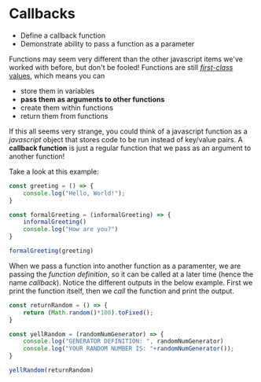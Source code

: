 # Callbacks

* Define a callback function
* Demonstrate ability to pass a function as a parameter

Functions may seem very different than the other javascript items we've worked with before, but don't be fooled! Functions are still [_first-class_ values](http://wiki.c2.com/?FirstClass), which means you can

* store them in variables
* **pass them as arguments to other functions**
* create them within functions
* return them from functions

If this all seems very strange, you could think of a javascript function as a _javascript_ object that stores code to be run instead of key/value pairs. A **callback function** is just a regular function that we pass as an argument to another function!

Take a look at this example:

```javascript
const greeting = () => {
    console.log("Hello, World!");
}

const formalGreeting = (informalGreeting) => {
    informalGreeting()
    console.log("How are you?")
}

formalGreeting(greeting)
```

When we pass a function into another function as a paramenter, we are passing the _function definition_, so it can be called at a later time \(hence the name _callback_\). Notice the different outputs in the below example. First we print the function itself, then we _call_ the function and print the output.



```javascript
const returnRandom = () => {
    return (Math.random()*100).toFixed();
}

const yellRandom = (randomNumGenerator) => {
    console.log("GENERATOR DEFINITION: ", randomNumGenerator)
    console.log("YOUR RANDOM NUMBER IS: "+randomNumGenerator());
}

yellRandom(returnRandom)
```
